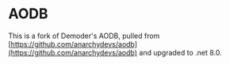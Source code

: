 # AODB

This is a fork of Demoder's AODB, pulled from [https://github.com/anarchydevs/aodb](https://github.com/anarchydevs/aodb) and upgraded to .net 8.0.
